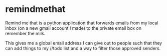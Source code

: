 remindmethat
============

Remind me that is a python application that forwards emails from my local inbox (on a new gmail account I made) to the private email box on remember the milk.

This gives me a global email address I can give out to people such that they can add things to my //todo list and a way to filter those approved senders.
